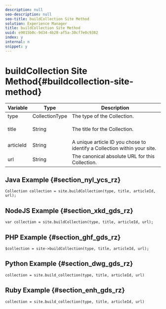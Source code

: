 ```yaml
---
description: null
seo-description: null
seo-title: buildCollection Site Method
solution: Experience Manager
title: buildCollection Site Method
uuid: e9015b0c-9d34-4b28-af5a-30cf7e0c9382
index: y
internal: n
snippet: y
---
```


# buildCollection Site Method{#buildcollection-site-method}

<table id="properties_gq4_jyf_5y" class="simpletable properties" cellpadding="4" cellspacing="0"> 
 <thead class="prophead sthead"> 
  <th class="proptypehd"> Variable </th> 
  <th class="propvaluehd"> Type </th> 
  <th class="propdeschd"> Description </th> 
 </thead> 
 <tr class="property strow"> 
  <td class="proptype stentry"> <span class="varname"> type </span> </td> 
  <td class="propvalue stentry"> CollectionType </td> 
  <td class="propdesc stentry"> The type of the Collection. </td> 
 </tr> 
 <tr class="property strow"> 
  <td class="proptype stentry"> <span class="varname"> title </span> </td> 
  <td class="propvalue stentry"> String </td> 
  <td class="propdesc stentry"> <p>The title for the Collection.</p> </td> 
 </tr> 
 <tr class="property strow"> 
  <td class="proptype stentry"> <span class="varname"> articleId </span> </td> 
  <td class="propvalue stentry"> String </td> 
  <td class="propdesc stentry"> A unique article ID you chose to identify a Collection within your site. </td> 
 </tr> 
 <tr class="property strow"> 
  <td class="proptype stentry"> <span class="varname"> url </span> </td> 
  <td class="propvalue stentry"> String </td> 
  <td class="propdesc stentry"> The canonical absolute URL for this Collection. </td> 
 </tr> 
</table>

## Java Example {#section_nyl_ycs_rz}

```
Collection collection = site.buildCollection(type, title, articleId, url); 

```

## NodeJS Example {#section_xkd_gds_rz}

```
var collection = site.buildCollection(type, title, articleId, url); 

```

## PHP Example {#section_ghf_gds_rz}

```
$collection = site->buildCollection(type, title, articleId, url); 

```

## Python Example {#section_dwg_gds_rz}

```
collection = site.build_collection(type, title, articleId, url) 

```

## Ruby Example {#section_enh_gds_rz}

```
collection = site.build_collection(type, title, articleId, url) 

```

